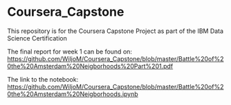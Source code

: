# Coursera_Capstone
This repository is for the Coursera Capstone Project as part of the IBM Data Science Certification

The final report for week 1 can be found on:
 https://github.com/WiljoM/Coursera_Capstone/blob/master/Battle%20of%20the%20Amsterdam%20Neigborhoods%20Part%201.pdf

The link to the notebook:
https://github.com/WiljoM/Coursera_Capstone/blob/master/Battle%20of%20the%20Amsterdam%20Neigborhoods.ipynb
